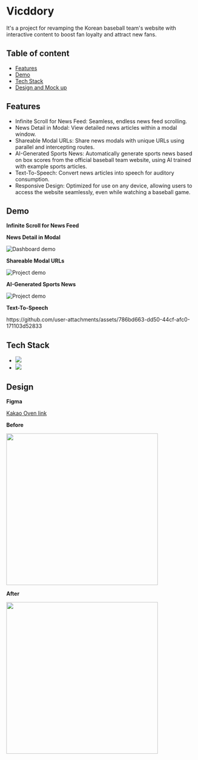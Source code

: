 ﻿# Vicddory

It's a project for revamping the Korean baseball team's website with interactive content to boost fan loyalty and attract new fans.

## Table of content

- [Features](#features)
- [Demo](#demo)
- [Tech Stack](#tech-stack)
- [Design and Mock up](#design-and-mockup)

## Features

- Infinite Scroll for News Feed: Seamless, endless news feed scrolling.
- News Detail in Modal: View detailed news articles within a modal window.
- Shareable Modal URLs: Share news modals with unique URLs using parallel and intercepting routes.
- AI-Generated Sports News: Automatically generate sports news based on box scores from the official baseball team website, using AI trained with example sports articles.
- Text-To-Speech: Convert news articles into speech for auditory consumption.
- Responsive Design: Optimized for use on any device, allowing users to access the website seamlessly, even while watching a baseball game.

## Demo

**Infinite Scroll for News Feed**

<p></p>

<p></p>

**News Detail in Modal**

<p></p>
<img src="./README_assets/Dashboard.gif" alt="Dashboard demo">

**Shareable Modal URLs**

<p></p>
<img src="./README_assets/Project.gif" alt="Project demo">

**AI-Generated Sports News**

<p></p>
<img src="./README_assets/Project.gif" alt="Project demo">

**Text-To-Speech**

<p></p>
https://github.com/user-attachments/assets/786bd663-dd50-44cf-afc0-171103d52833


## Tech Stack

- <img src="https://img.shields.io/badge/Next.js-%230E0E0E?style=plastic&logo=Next.js">
- <img src="https://img.shields.io/badge/tailwind-%230E0E0E?style=plastic&logo=tailwindcss">

## Design

**Figma**

<a href="https://ovenapp.io/project/uguAGCinHwVXvQ71vQQ1jzvfHR48S24p#PYkVh?target=_blank">Kakao Oven link</a>

**Before**

<p></p>
<img src="./README_assets/Before.png" width="400px">
<p></p>

**After**

<p></p>
<img src="./README_assets/After.png" width="400px">
